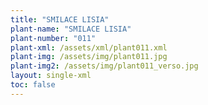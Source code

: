 ```yaml
---
title: "SMILACE LISIA"
plant-name: "SMILACE LISIA"
plant-number: "011"
plant-xml: /assets/xml/plant011.xml
plant-img: /assets/img/plant011.jpg
plant-img2: /assets/img/plant011_verso.jpg
layout: single-xml
toc: false
---
```

